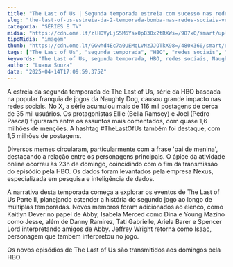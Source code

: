 ```yaml
---
title: "The Last of Us | Segunda temporada estreia com sucesso nas redes sociais"
slug: "the-last-of-us-estreia-da-2-temporada-bomba-nas-redes-sociais-veja-destaques"
categoria: "SÉRIES E TV"
midia: "https://cdn.ome.lt/zlHOVyLjS5M6Ysx0pB30x2tRXWs=/987x0/smart/uploads/conteudo/fotos/OMELETE_CAPA_-_2025-04-14T134956.055.png"
tipoMidia: "imagem"
thumb: "https://cdn.ome.lt/GGwhd4Ec7a0UEMqLVNzJJOTkX98=/480x360/smart/extras/conteudos/omelete_THUMB_-_2025-04-14T134938.686.png"
tags: ["The Last of Us", "segunda temporada", "HBO", "redes sociais", "Naughty Dog", "especial-The Last of Us"]
keywords: "The Last of Us, segunda temporada, HBO, redes sociais, Naughty Dog"
author: "Luana Souza"
data: "2025-04-14T17:09:59.375Z"
---
```


A estreia da segunda temporada de The Last of Us, série da HBO baseada na popular franquia de jogos da Naughty Dog, causou grande impacto nas redes sociais. No X, a série acumulou mais de 116 mil postagens de cerca de 35 mil usuários. Os protagonistas Ellie (Bella Ramsey) e Joel (Pedro Pascal) figuraram entre os assuntos mais comentados, com quase 1,6 milhões de menções. A hashtag #TheLastOfUs também foi destaque, com 1,5 milhões de postagens.

Diversos memes circularam, particularmente com a frase 'pai de menina', destacando a relação entre os personagens principais. O ápice da atividade online ocorreu às 23h de domingo, coincidindo com o fim da transmissão do episódio pela HBO. Os dados foram levantados pela empresa Nexus, especializada em pesquisa e inteligência de dados.

A narrativa desta temporada começa a explorar os eventos de The Last of Us Parte II, planejando estender a história do segundo jogo ao longo de múltiplas temporadas. Novos membros foram adicionados ao elenco, como Kaitlyn Dever no papel de Abby, Isabela Merced como Dina e Young Mazino como Jesse, além de Danny Ramirez, Tati Gabrielle, Ariela Barer e Spencer Lord interpretando amigos de Abby. Jeffrey Wright retorna como Isaac, personagem que também interpretou no jogo.

Os novos episódios de The Last of Us são transmitidos aos domingos pela HBO.